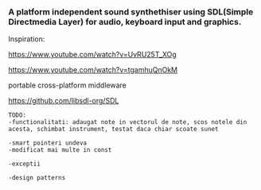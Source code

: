 ### A platform independent sound synthethiser using SDL(Simple Directmedia Layer) for audio, keyboard input and graphics.

Inspiration:

https://www.youtube.com/watch?v=UvRU25T_XOg

https://www.youtube.com/watch?v=tgamhuQnOkM

portable cross-platform middleware

https://github.com/libsdl-org/SDL



    TODO:
    -functionalitati: adaugat note in vectorul de note, scos notele din acesta, schimbat instrument, testat daca chiar scoate sunet

    -smart pointeri undeva
    -modificat mai multe in const

    -exceptii

    -design patterns